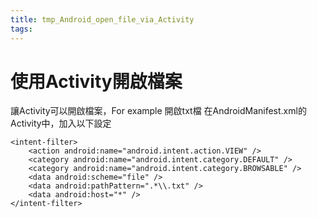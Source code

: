 ```yaml
---
title: tmp_Android_open_file_via_Activity
tags:
---
```

使用Activity開啟檔案
===

讓Activity可以開啟檔案，For example 開啟txt檔
在AndroidManifest.xml的Activity中，加入以下設定
```
<intent-filter>
    <action android:name="android.intent.action.VIEW" />
    <category android:name="android.intent.category.DEFAULT" />
    <category android:name="android.intent.category.BROWSABLE" />
    <data android:scheme="file" />
    <data android:pathPattern=".*\\.txt" />
    <data android:host="*" />
</intent-filter>
```